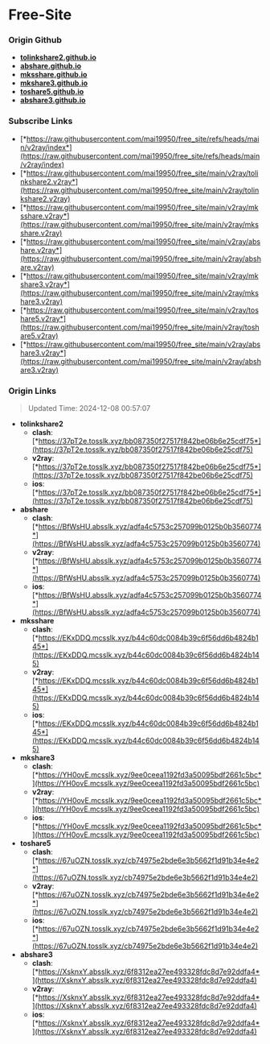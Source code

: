 # Free-Site

### Origin Github

- [**tolinkshare2.github.io**](https://github.com/tolinkshare2/tolinkshare2.github.io)
- [**abshare.github.io**](https://github.com/abshare/abshare.github.io)
- [**mksshare.github.io**](https://github.com/mksshare/mksshare.github.io)
- [**mkshare3.github.io**](https://github.com/mkshare3/mkshare3.github.io)
- [**toshare5.github.io**](https://github.com/toshare5/toshare5.github.io)
- [**abshare3.github.io**](https://github.com/abshare3/abshare3.github.io)

### Subscribe Links

- [*https://raw.githubusercontent.com/mai19950/free_site/refs/heads/main/v2ray/index*](https://raw.githubusercontent.com/mai19950/free_site/refs/heads/main/v2ray/index)
- [*https://raw.githubusercontent.com/mai19950/free_site/main/v2ray/tolinkshare2.v2ray*](https://raw.githubusercontent.com/mai19950/free_site/main/v2ray/tolinkshare2.v2ray)
- [*https://raw.githubusercontent.com/mai19950/free_site/main/v2ray/mksshare.v2ray*](https://raw.githubusercontent.com/mai19950/free_site/main/v2ray/mksshare.v2ray)
- [*https://raw.githubusercontent.com/mai19950/free_site/main/v2ray/abshare.v2ray*](https://raw.githubusercontent.com/mai19950/free_site/main/v2ray/abshare.v2ray)
- [*https://raw.githubusercontent.com/mai19950/free_site/main/v2ray/mkshare3.v2ray*](https://raw.githubusercontent.com/mai19950/free_site/main/v2ray/mkshare3.v2ray)
- [*https://raw.githubusercontent.com/mai19950/free_site/main/v2ray/toshare5.v2ray*](https://raw.githubusercontent.com/mai19950/free_site/main/v2ray/toshare5.v2ray)
- [*https://raw.githubusercontent.com/mai19950/free_site/main/v2ray/abshare3.v2ray*](https://raw.githubusercontent.com/mai19950/free_site/main/v2ray/abshare3.v2ray)

### Origin Links

> Updated Time: 2024-12-08 00:57:07

- **tolinkshare2**
  - **clash**: [*https://37pT2e.tosslk.xyz/bb087350f27517f842be06b6e25cdf75*](https://37pT2e.tosslk.xyz/bb087350f27517f842be06b6e25cdf75)
  - **v2ray**: [*https://37pT2e.tosslk.xyz/bb087350f27517f842be06b6e25cdf75*](https://37pT2e.tosslk.xyz/bb087350f27517f842be06b6e25cdf75)
  - **ios**: [*https://37pT2e.tosslk.xyz/bb087350f27517f842be06b6e25cdf75*](https://37pT2e.tosslk.xyz/bb087350f27517f842be06b6e25cdf75)
- **abshare**
  - **clash**: [*https://BfWsHU.absslk.xyz/adfa4c5753c257099b0125b0b3560774*](https://BfWsHU.absslk.xyz/adfa4c5753c257099b0125b0b3560774)
  - **v2ray**: [*https://BfWsHU.absslk.xyz/adfa4c5753c257099b0125b0b3560774*](https://BfWsHU.absslk.xyz/adfa4c5753c257099b0125b0b3560774)
  - **ios**: [*https://BfWsHU.absslk.xyz/adfa4c5753c257099b0125b0b3560774*](https://BfWsHU.absslk.xyz/adfa4c5753c257099b0125b0b3560774)
- **mksshare**
  - **clash**: [*https://EKxDDQ.mcsslk.xyz/b44c60dc0084b39c6f56dd6b4824b145*](https://EKxDDQ.mcsslk.xyz/b44c60dc0084b39c6f56dd6b4824b145)
  - **v2ray**: [*https://EKxDDQ.mcsslk.xyz/b44c60dc0084b39c6f56dd6b4824b145*](https://EKxDDQ.mcsslk.xyz/b44c60dc0084b39c6f56dd6b4824b145)
  - **ios**: [*https://EKxDDQ.mcsslk.xyz/b44c60dc0084b39c6f56dd6b4824b145*](https://EKxDDQ.mcsslk.xyz/b44c60dc0084b39c6f56dd6b4824b145)
- **mkshare3**
  - **clash**: [*https://YH0ovE.mcsslk.xyz/9ee0ceea1192fd3a50095bdf2661c5bc*](https://YH0ovE.mcsslk.xyz/9ee0ceea1192fd3a50095bdf2661c5bc)
  - **v2ray**: [*https://YH0ovE.mcsslk.xyz/9ee0ceea1192fd3a50095bdf2661c5bc*](https://YH0ovE.mcsslk.xyz/9ee0ceea1192fd3a50095bdf2661c5bc)
  - **ios**: [*https://YH0ovE.mcsslk.xyz/9ee0ceea1192fd3a50095bdf2661c5bc*](https://YH0ovE.mcsslk.xyz/9ee0ceea1192fd3a50095bdf2661c5bc)
- **toshare5**
  - **clash**: [*https://67uOZN.tosslk.xyz/cb74975e2bde6e3b5662f1d91b34e4e2*](https://67uOZN.tosslk.xyz/cb74975e2bde6e3b5662f1d91b34e4e2)
  - **v2ray**: [*https://67uOZN.tosslk.xyz/cb74975e2bde6e3b5662f1d91b34e4e2*](https://67uOZN.tosslk.xyz/cb74975e2bde6e3b5662f1d91b34e4e2)
  - **ios**: [*https://67uOZN.tosslk.xyz/cb74975e2bde6e3b5662f1d91b34e4e2*](https://67uOZN.tosslk.xyz/cb74975e2bde6e3b5662f1d91b34e4e2)
- **abshare3**
  - **clash**: [*https://XsknxY.absslk.xyz/6f8312ea27ee493328fdc8d7e92ddfa4*](https://XsknxY.absslk.xyz/6f8312ea27ee493328fdc8d7e92ddfa4)
  - **v2ray**: [*https://XsknxY.absslk.xyz/6f8312ea27ee493328fdc8d7e92ddfa4*](https://XsknxY.absslk.xyz/6f8312ea27ee493328fdc8d7e92ddfa4)
  - **ios**: [*https://XsknxY.absslk.xyz/6f8312ea27ee493328fdc8d7e92ddfa4*](https://XsknxY.absslk.xyz/6f8312ea27ee493328fdc8d7e92ddfa4)

